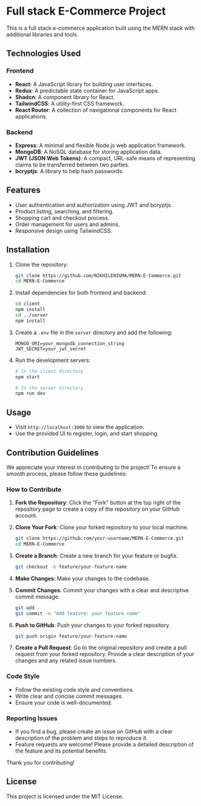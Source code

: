 # Full stack E-Commerce Project 

This is a full stack e-commerce application built using the MERN stack with additional libraries and tools.

## Technologies Used

### Frontend
- **React**: A JavaScript library for building user interfaces.
- **Redux**: A predictable state container for JavaScript apps.
- **Shadcn**: A component library for React.
- **TailwindCSS**: A utility-first CSS framework.
- **React Router**: A collection of navigational components for React applications.

### Backend
- **Express**: A minimal and flexible Node.js web application framework.
- **MongoDB**: A NoSQL database for storing application data.
- **JWT (JSON Web Tokens)**: A compact, URL-safe means of representing claims to be transferred between two parties.
- **bcryptjs**: A library to help hash passwords.

## Features

- User authentication and authorization using JWT and bcryptjs.
- Product listing, searching, and filtering.
- Shopping cart and checkout process.
- Order management for users and admins.
- Responsive design using TailwindCSS.

## Installation

1. Clone the repository:
    ```bash
    git clone https://github.com/NIKHILENIGMA/MERN-E-Commerce.git
    cd MERN-E-Commerce
    ```

2. Install dependencies for both frontend and backend:
    ```bash
    cd client
    npm install
    cd ../server
    npm install
    ```

3. Create a `.env` file in the `server` directory and add the following:
    ```
    MONGO_URI=your_mongodb_connection_string
    JWT_SECRET=your_jwt_secret
    ```

4. Run the development servers:
    ```bash
    # In the client directory
    npm start

    # In the server directory
    npm run dev
    ```

## Usage

- Visit `http://localhost:3000` to view the application.
- Use the provided UI to register, login, and start shopping.

## Contribution Guidelines

We appreciate your interest in contributing to the project! To ensure a smooth process, please follow these guidelines:

### How to Contribute

1. **Fork the Repository**: Click the "Fork" button at the top right of the repository page to create a copy of the repository on your GitHub account.

2. **Clone Your Fork**: Clone your forked repository to your local machine.
    ```bash
    git clone https://github.com/your-username/MERN-E-Commerce.git
    cd MERN-E-Commerce
    ```

3. **Create a Branch**: Create a new branch for your feature or bugfix.
    ```bash
    git checkout -b feature/your-feature-name
    ```

4. **Make Changes**: Make your changes to the codebase.

5. **Commit Changes**: Commit your changes with a clear and descriptive commit message.
    ```bash
    git add .
    git commit -m "Add feature: your feature name"
    ```

6. **Push to GitHub**: Push your changes to your forked repository.
    ```bash
    git push origin feature/your-feature-name
    ```

7. **Create a Pull Request**: Go to the original repository and create a pull request from your forked repository. Provide a clear description of your changes and any related issue numbers.

### Code Style

- Follow the existing code style and conventions.
- Write clear and concise commit messages.
- Ensure your code is well-documented.

### Reporting Issues

- If you find a bug, please create an issue on GitHub with a clear description of the problem and steps to reproduce it.
- Feature requests are welcome! Please provide a detailed description of the feature and its potential benefits.

Thank you for contributing!

## License

This project is licensed under the MIT License.